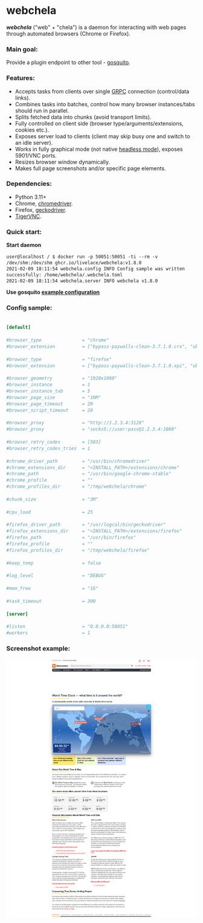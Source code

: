 # webchela


***webchela*** ("web" + "chela") is a daemon for interacting with web pages through automated browsers (Chrome or Firefox). 

### Main goal:

Provide a plugin endpoint to other tool - [gosquito](https://github.com/livelace/gosquito). 

### Features:

* Accepts tasks from clients over single [GRPC](https://grpc.io/) connection (control/data links). 
* Combines tasks into batches, control how many browser instances/tabs should run in parallel.
* Splits fetched data into chunks (avoid transport limits).
* Fully controlled on client side (browser type/arguments/extensions, cookies etc.). 
* Exposes server load to clients (client may skip busy one and switch to an idle server).
* Works in fully graphical mode (not native [headless mode](https://developer.chrome.com/docs/chromium/new-headless)), exposes 5901/VNC ports.
* Resizes browser window dynamically. 
* Makes full page screenshots and/or specific page elements. 

### Dependencies:

* Python 3.11+
* Chrome, [chromedriver](https://chromedriver.chromium.org/).
* Firefox, [geckodriver](https://github.com/mozilla/geckodriver).
* [TigerVNC](https://wiki.archlinux.org/index.php/TigerVNC).

### Quick start:

**Start daemon**
```shell script
user@localhost / $ docker run -p 50051:50051 -ti --rm -v /dev/shm:/dev/shm ghcr.io/livelace/webchela:v1.8.0
2021-02-09 18:11:54 webchela.config INFO Config sample was written successfully: /home/webchela/.webchela.toml
2021-02-09 18:11:54 webchela.server INFO webchela v1.8.0
```

**Use gosquito [example configuration](https://github.com/livelace/gosquito/blob/master/docs/plugins/process/webchela.md)**

### Config sample:

```toml

[default]

#browser_type               = "chrome"
#browser_extension          = ["bypass-paywalls-clean-3.7.1.0.crx", "ublock-origin-1.58.0.crx"]

#browser_type               = "firefox"
#browser_extension          = ["bypass-paywalls-clean-3.7.1.0.xpi", "ublock-origin-1.58.0.xpi"]

#browser_geometry           = "1920x1080"
#browser_instance           = 1
#browser_instance_tab       = 5
#browser_page_size          = "10M"
#browser_page_timeout       = 20
#browser_script_timeout     = 20

#browser_proxy              = "http://1.2.3.4:3128"
#browser_proxy              = "socks5://user:pass@1.2.3.4:1080"

#browser_retry_codes        = [503]
#browser_retry_codes_tries  = 1

#chrome_driver_path         = "/usr/bin/chromedriver"
#chrome_extensions_dir      = "<INSTALL_PATH>/extensions/chrome"
#chrome_path                = "/usr/bin/google-chrome-stable"
#chrome_profile             = ""
#chrome_profiles_dir        = "/tmp/webchela/chrome"

#chunk_size                 = "3M"

#cpu_load                   = 25

#firefox_driver_path        = "/usr/logcal/bin/geckodriver"
#firefox_extensions_dir     = "<INSTALL_PATH>/extensions/firefox"
#firefox_path               = "/usr/bin/firefox"
#firefox_profile            = ""
#firefox_profiles_dir       = "/tmp/webchela/firefox"

#keep_temp                  = false

#log_level                  = "DEBUG"

#mem_free                   = "1G"

#task_timeout               = 300

[server]

#listen                     = "0.0.0.0:50051"
#workers                    = 1
```

### Screenshot example:

![main](assets/worldclock.png)
